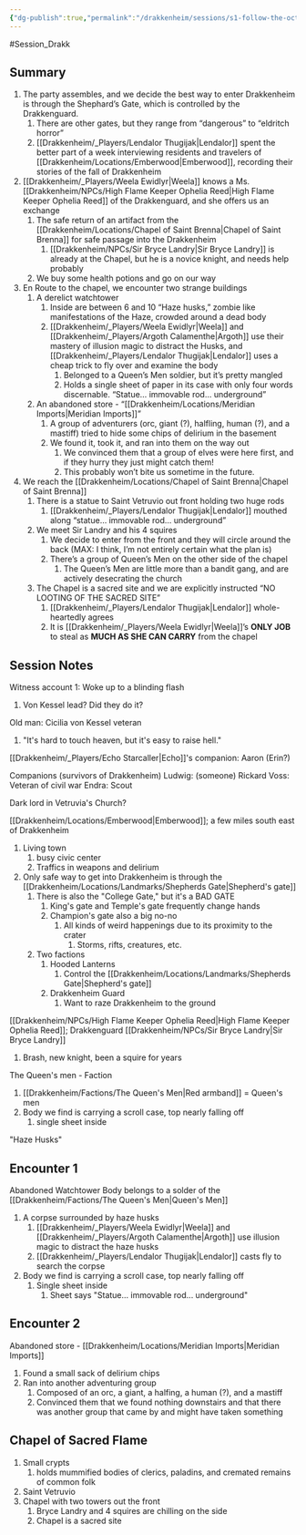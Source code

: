 ```yaml
---
{"dg-publish":true,"permalink":"/drakkenheim/sessions/s1-follow-the-octarine-brick-road/"}
---
```



#Session_Drakk

## Summary


1. The party assembles, and we decide the best way to enter Drakkenheim is through the Shephard’s Gate, which is controlled by the Drakkenguard.
	1. There are other gates, but they range from “dangerous” to “eldritch horror”
	2. [[Drakkenheim/_Players/Lendalor Thugijak\|Lendalor]] spent the better part of a week interviewing residents and travelers of [[Drakkenheim/Locations/Emberwood\|Emberwood]], recording their stories of the fall of Drakkenheim
2. [[Drakkenheim/_Players/Weela Ewidlyr\|Weela]] knows a Ms. [[Drakkenheim/NPCs/High Flame Keeper Ophelia Reed\|High Flame Keeper Ophelia Reed]] of the Drakkenguard, and she offers us an exchange
	1. The safe return of an artifact from the [[Drakkenheim/Locations/Chapel of Saint Brenna\|Chapel of Saint Brenna]] for safe passage into the Drakkenheim
		1. [[Drakkenheim/NPCs/Sir Bryce Landry\|Sir Bryce Landry]] is already at the Chapel, but he is a novice knight, and needs help probably
	2. We buy some health potions and go on our way
3. En Route to the chapel, we encounter two strange buildings
	1. A derelict watchtower
		1. Inside are between 6 and 10 “Haze husks,” zombie like manifestations of the Haze, crowded around a dead body
		2. [[Drakkenheim/_Players/Weela Ewidlyr\|Weela]] and [[Drakkenheim/_Players/Argoth Calamenthe\|Argoth]] use their mastery of illusion magic to distract the Husks, and [[Drakkenheim/_Players/Lendalor Thugijak\|Lendalor]] uses a cheap trick to fly over and examine the body
			1. Belonged to a Queen’s Men soldier, but it’s pretty mangled
			2. Holds a single sheet of paper in its case with only four words discernable. “Statue… immovable rod… underground”
	2. An abandoned store - “[[Drakkenheim/Locations/Meridian Imports\|Meridian Imports]]”
		1. A group of adventurers (orc, giant (?), halfling, human (?), and a mastiff) tried to hide some chips of delirium in the basement
		2. We found it, took it, and ran into them on the way out
			1. We convinced them that a group of elves were here first, and if they hurry they just might catch them!
			2. This probably won’t bite us sometime in the future.
4. We reach the [[Drakkenheim/Locations/Chapel of Saint Brenna\|Chapel of Saint Brenna]]
	1. There is a statue to Saint Vetruvio out front holding two huge rods
		1. [[Drakkenheim/_Players/Lendalor Thugijak\|Lendalor]] mouthed along “statue… immovable rod… underground”
	2. We meet Sir Landry and his 4 squires
		1. We decide to enter from the front and they will circle around the back (MAX: I think, I’m not entirely certain what the plan is)
		2. There’s a group of Queen’s Men on the other side of the chapel
			1. The Queen’s Men are little more than a bandit gang, and are actively desecrating the church
	3. The Chapel is a sacred site and we are explicitly instructed “NO LOOTING OF THE SACRED SITE”
		1. [[Drakkenheim/_Players/Lendalor Thugijak\|Lendalor]] whole-heartedly agrees
		2. It is [[Drakkenheim/_Players/Weela Ewidlyr\|Weela]]’s **ONLY JOB** to steal as **MUCH AS SHE CAN CARRY** from the chapel




## Session Notes

Witness account 1: Woke up to a blinding flash

1. Von Kessel lead? Did they do it?


Old man: Cicilia von Kessel veteran
1. "It's hard to touch heaven, but it's easy to raise hell."

[[Drakkenheim/_Players/Echo Starcaller\|Echo]]'s companion: Aaron (Erin?)

Companions (survivors of Drakkenheim)
Ludwig: (someone)
Rickard Voss: Veteran of civil war
Endra: Scout

Dark lord in Vetruvia's Church?

[[Drakkenheim/Locations/Emberwood\|Emberwood]]; a few miles south east of Drakkenheim
1. Living town
	1. busy civic center
	2. Traffics in weapons and delirium
2. Only safe way to get into Drakkenheim is through the [[Drakkenheim/Locations/Landmarks/Shepherds Gate\|Shepherd's gate]]
	1. There is also the "College Gate," but it's a BAD GATE
		1. King's gate and Temple's gate frequently change hands
		2. Champion's gate also a big no-no
			1. All kinds of weird happenings due to its proximity to the crater
				1. Storms, rifts, creatures, etc.
	2. Two factions
		1. Hooded Lanterns
			1. Control the [[Drakkenheim/Locations/Landmarks/Shepherds Gate\|Shepherd's gate]]
		2. Drakkenheim Guard
			1. Want to raze Drakkenheim to the ground

[[Drakkenheim/NPCs/High Flame Keeper Ophelia Reed\|High Flame Keeper Ophelia Reed]]; Drakkenguard
[[Drakkenheim/NPCs/Sir Bryce Landry\|Sir Bryce Landry]]
1. Brash, new knight, been a squire for years


The Queen's men - Faction
1. [[Drakkenheim/Factions/The Queen's Men\|Red armband]] = Queen's men
2. Body we find is carrying a scroll case, top nearly falling off
	1. single sheet inside


"Haze Husks"


## Encounter 1
Abandoned Watchtower
Body belongs to a solder of the [[Drakkenheim/Factions/The Queen's Men\|Queen's Men]]
1. A corpse surrounded by haze husks
	1. [[Drakkenheim/_Players/Weela Ewidlyr\|Weela]] and [[Drakkenheim/_Players/Argoth Calamenthe\|Argoth]] use illusion magic to distract the haze husks
	2. [[Drakkenheim/_Players/Lendalor Thugijak\|Lendalor]] casts fly to search the corpse
2. Body we find is carrying a scroll case, top nearly falling off
	1. Single sheet inside
		1. Sheet says "Statue... immovable rod... underground"

## Encounter 2
Abandoned store - [[Drakkenheim/Locations/Meridian Imports\|Meridian Imports]]
1. Found a small sack of delirium chips
2. Ran into another adventuring group
	1. Composed of an orc, a giant, a halfing, a human (?), and a mastiff
	2. Convinced them that we found nothing downstairs and that there was another group that came by and might have taken something

## Chapel of Sacred Flame
1. Small crypts
	1. holds mummified bodies of clerics, paladins, and cremated remains of common folk
2. Saint Vetruvio
3. Chapel with two towers out the front
	1. Bryce Landry and 4 squires are chilling on the side
	2. Chapel is a sacred site